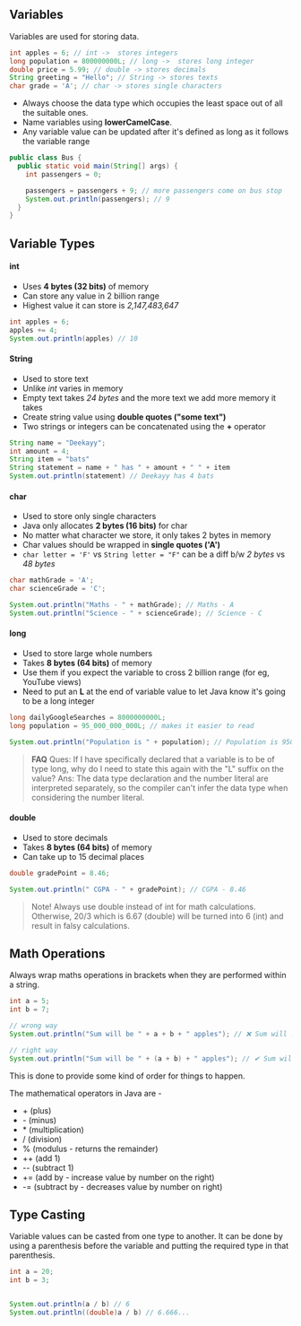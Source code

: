 ## Variables

Variables are used for storing data.

```java
int apples = 6; // int ->  stores integers
long population = 800000000L; // long ->  stores long integer
double price = 5.99; // double -> stores decimals
String greeting = "Hello"; // String -> stores texts
char grade = 'A'; // char -> stores single characters
```

- Always choose the data type which occupies the least space out of all the suitable ones.
- Name variables using **lowerCamelCase**.
- Any variable value can be updated after it's defined as long as it follows the variable range

```java
public class Bus {
  public static void main(String[] args) {
    int passengers = 0;

    passengers = passengers + 9; // more passengers come on bus stop
    System.out.println(passengers); // 9
  }
}
```

## Variable Types

#### int

- Uses **4 bytes (32 bits)** of memory
- Can store any value in 2 billion range
- Highest value it can store is _2,147,483,647_

```java
int apples = 6;
apples += 4;
System.out.println(apples) // 10
```

#### String

- Used to store text
- Unlike _int_ varies in memory
- Empty text takes _24 bytes_ and the more text we add more memory it takes
- Create string value using **double quotes ("some text")**
- Two strings or integers can be concatenated using the **+** operator

```java
String name = "Deekayy";
int amount = 4;
String item = "bats"
String statement = name + " has " + amount + " " + item
System.out.println(statement) // Deekayy has 4 bats
```

#### char

- Used to store only single characters
- Java only allocates **2 bytes (16 bits)** for char
- No matter what character we store, it only takes 2 bytes in memory
- Char values should be wrapped in **single quotes ('A')**
- `char letter = 'F'` vs `String letter = "F"` can be a diff b/w _2 bytes_ vs _48 bytes_

```java
char mathGrade = 'A';
char scienceGrade = 'C';

System.out.println("Maths - " + mathGrade); // Maths - A
System.out.println("Science - " + scienceGrade); // Science - C
```

#### long

- Used to store large whole numbers
- Takes **8 bytes (64 bits)** of memory
- Use them if you expect the variable to cross 2 billion range (for eg, YouTube views)
- Need to put an **L** at the end of variable value to let Java know it's going to be a long integer

```java
long dailyGoogleSearches = 8000000000L;
long population = 95_000_000_000L; // makes it easier to read

System.out.println("Population is " + population); // Population is 95000000000L
```

> **FAQ**
> Ques: If I have specifically declared that a variable is to be of type long, why do I need to state this again with the "L" suffix on the value?
> Ans: The data type declaration and the number literal are interpreted separately, so the compiler can't infer the data type when considering the number literal.

#### double

- Used to store decimals
- Takes **8 bytes (64 bits)** of memory
- Can take up to 15 decimal places

```java
double gradePoint = 8.46;

System.out.println(" CGPA - " + gradePoint); // CGPA - 8.46
```

> Note!
> Always use double instead of int for math calculations. Otherwise, 20/3 which is 6.67 (double) will be turned into 6 (int) and result in falsy calculations.

## Math Operations

Always wrap maths operations in brackets when they are performed within a string.

```java
int a = 5;
int b = 7;

// wrong way
System.out.println("Sum will be " + a + b + " apples"); // ❌ Sum will be 57 apples

// right way
System.out.println("Sum will be " + (a + b) + " apples"); // ✔ Sum will be 12 apples
```

This is done to provide some kind of order for things to happen.

The mathematical operators in Java are -

- \+ (plus)
- \- (minus)
- \* (multiplication)
- / (division)
- % (modulus - returns the remainder)
- ++ (add 1)
- -- (subtract 1)
- += (add by - increase value by number on the right)
- -= (subtract by - decreases value by number on right)

## Type Casting

Variable values can be casted from one type to another. It can be done by using a parenthesis before the variable and putting the required type in that parenthesis.

```java
int a = 20;
int b = 3;


System.out.println(a / b) // 6
System.out.println((double)a / b) // 6.666...
```
